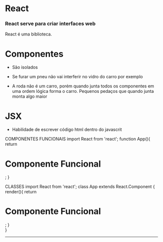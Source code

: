 # React

<h3>React serve para criar interfaces web  </h3>

React é uma biblioteca.


# Componentes
 - São isolados
 - Se furar um pneu não vai interferir no vidro do carro por exemplo
 
 - A roda não é um carro, porém quando junta todos os componentes em uma ordem lógica forma o carro. Pequenos pedaços que quando junta monta algo maior


# JSX
 - Habilidade de escrever código html dentro do javascrit

COMPONENTES FUNCIONAIS
 import React from 'react';
 function App(){
        return <h1>Componente Funcional</h1>;
 }

CLASSES
import React from 'react';
class App extends React.Component {
    render(){
        return <h1>Componente Funcional</h1>;
    }     
 }


------------------------------------------------------------
